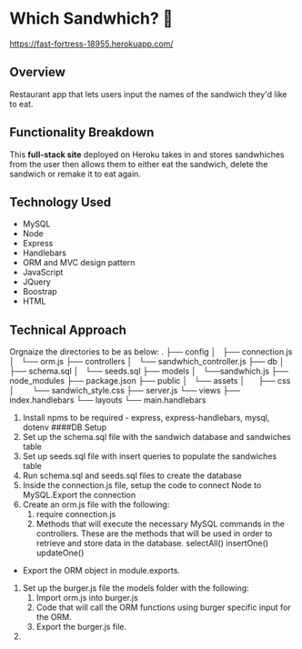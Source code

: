 # Which Sandwhich? :fork_and_knife:

 https://fast-fortress-18955.herokuapp.com/

## Overview

Restaurant app that lets users input the names of the sandwich they'd like to eat.

## Functionality Breakdown
This **full-stack site** deployed on Heroku takes in and stores sandwhiches from the user then allows them to either eat the sandwich, delete the sandwich or remake it to eat again. 

## Technology Used
- MySQL
- Node
- Express
- Handlebars
- ORM and MVC design pattern
- JavaScript
- JQuery
- Boostrap
- HTML

## Technical Approach
Orgnaize the directories to be as below:
 .
├── config
│   ├── connection.js
│   └── orm.js
├── controllers
│   └── sandwhich_controller.js
├── db
│   ├── schema.sql
│   └── seeds.sql
├── models
│   └──sandwhich.js
├── node_modules
├── package.json
├── public
│   └── assets
│       ├── css
│         └── sandwich_style.css
├── server.js
└── views
    ├── index.handlebars
    └── layouts
        └── main.handlebars


1. Install npms to be required - express, express-handlebars, mysql, dotenv
####DB Setup
1. Set up the schema.sql file with the sandwich database and sandwiches table
1. Set up seeds.sql file with insert queries to populate the sandwiches table
1. Run schema.sql and seeds.sql files to create the database
1. Inside the connection.js file, setup the code to connect Node to MySQL.Export the connection
1. Create an orm.js file with the following:
    1. require connection.js
    1. Methods that will execute the necessary MySQL commands in the controllers. These are the methods that will be used in order to retrieve and store data in the database.
       selectAll()
       insertOne()
       updateOne()
  - Export the ORM object in module.exports.
  
1. Set up the burger.js file the models folder with the following:
    1. Import orm.js into burger.js
    2. Code that will call the ORM functions using burger specific input for the ORM.
    3. Export the burger.js file.
1. 
